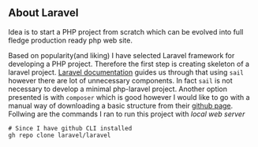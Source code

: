 ## About Laravel

Idea is to start a PHP project from scratch which can be evolved into full fledge production ready php web site.

Based on popularity(and liking) I have selected Laravel framework for developing a PHP project. Therefore the first step is creating skeleton of a laravel project. 
[Laravel documentation](https://laravel.com/docs/4.2/installation) guides us through that using `sail` however there are lot of unnecessary components. In fact `sail` is not necessary to develop a minimal php-laravel project. Another option presented is with `composer` which is good however I would like to go with a manual way of downloading a basic structure from their [github page](https://github.com/laravel/laravel). Follwing are the commands I ran to run this project with *local web server*

```
# Since I have github CLI installed
gh repo clone laravel/laravel
```
